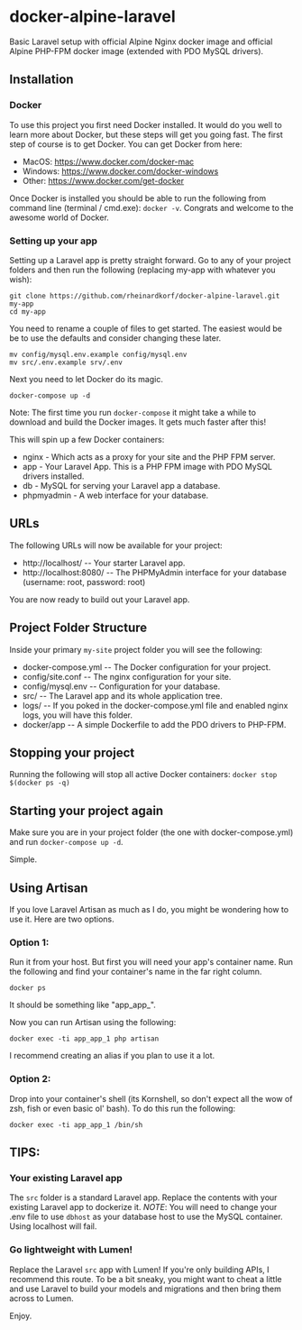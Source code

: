 # docker-alpine-laravel
Basic Laravel setup with official Alpine Nginx docker image and official Alpine PHP-FPM docker image (extended with PDO MySQL drivers).

## Installation

### Docker

To use this project you first need Docker installed. It would do you well to learn more about Docker, but these steps will get
you going fast. The first step of course is to get Docker. You can get Docker from here:

* MacOS: https://www.docker.com/docker-mac
* Windows: https://www.docker.com/docker-windows
* Other: https://www.docker.com/get-docker

Once Docker is installed you should be able to run the following from command line (terminal / cmd.exe):  `docker -v`. Congrats
and welcome to the awesome world of Docker.

### Setting up your app

Setting up a Laravel app is pretty straight forward. Go to any of your project folders and then run the following (replacing my-app with whatever you wish):

```
git clone https://github.com/rheinardkorf/docker-alpine-laravel.git my-app
cd my-app
```

You need to rename a couple of files to get started. The easiest would be be to use the defaults and consider changing these later.

```
mv config/mysql.env.example config/mysql.env
mv src/.env.example srv/.env
```

Next you need to let Docker do its magic.

```
docker-compose up -d
```

Note: The first time you run `docker-compose` it might take a while to download and build the Docker images. It gets much faster after this!

This will spin up a few Docker containers:

* nginx - Which acts as a proxy for your site and the PHP FPM server.
* app - Your Laravel App. This is a PHP FPM image with PDO MySQL drivers installed.
* db - MySQL for serving your Laravel app a database.
* phpmyadmin - A web interface for your database.

## URLs

The following URLs will now be available for your project:

* http://localhost/ -- Your starter Laravel app.
* http://localhost:8080/ -- The PHPMyAdmin interface for your database (username: root, password: root)

You are now ready to build out your Laravel app.

## Project Folder Structure

Inside your primary `my-site` project folder you will see the following:

* docker-compose.yml -- The Docker configuration for your project.
* config/site.conf -- The nginx configuration for your site.
* config/mysql.env -- Configuration for your database.
* src/ -- The Laravel app and its whole application tree.
* logs/ -- If you poked in the docker-compose.yml file and enabled nginx logs, you will have this folder.
* docker/app -- A simple Dockerfile to add the PDO drivers to PHP-FPM.

## Stopping your project

Running the following will stop all active Docker containers: `docker stop $(docker ps -q)`

## Starting your project again

Make sure you are in your project folder (the one with docker-compose.yml) and run `docker-compose up -d`.

Simple.

## Using Artisan

If you love Laravel Artisan as much as I do, you might be wondering how to use it. Here are two options.

### Option 1:

Run it from your host. But first you will need your app's container name. Run the following and find your container's name in the far right column.

```
docker ps
```

It should be something like "app_app_<number>".

Now you can run Artisan using the following:

```
docker exec -ti app_app_1 php artisan
```
I recommend creating an alias if you plan to use it a lot.

### Option 2:
Drop into your container's shell (its Kornshell, so don't expect all the wow of zsh, fish or even basic ol' bash). To do this run the following:

```
docker exec -ti app_app_1 /bin/sh
```

## TIPS:

### Your existing Laravel app
The `src` folder is a standard Laravel app. Replace the contents with your existing Laravel app to dockerize it.
*NOTE*: You will need to change your .env file to use `dbhost` as your database host to use the MySQL container. Using localhost will fail.

### Go lightweight with Lumen!
Replace the Laravel `src` app with Lumen! If you're only building APIs, I recommend this route. To be a bit sneaky, you might want to cheat a little and use Laravel to build your models and migrations and then bring them across to Lumen.

Enjoy.
